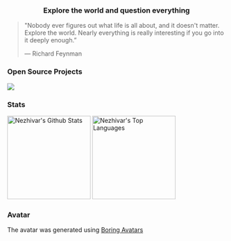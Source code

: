 <h3 align="center">Explore the world and question everything</h3>

> "Nobody ever figures out what life is all about, and it doesn't matter.
> Explore the world. Nearly everything is really interesting if you go into it
> deeply enough.” 
> 
> ― Richard Feynman

<h3 align="left">Open Source Projects</h3>

<a href="https://github.com/nezhivar/nezhOS">
  <img align="center" src="https://github-readme-stats-sigma-five.vercel.app/api/pin/?username=nezhivar&repo=nezhOS&theme=tokyonight&hide_border=true)](https://github.com/anuraghazra/github-readme-stats" />
</a>

<br />

<h3 align="left">Stats</h3>
<p> 
  <a href="https://github.com/anuraghazra/github-readme-stats"><img alt="Nezhivar's Github Stats" src="https://github-readme-stats-sigma-five.vercel.app/api/?username=nezhivar&show_icons=true&count_private=true&theme=tokyonight&hide_border=true&include_all_commits=true" height="192px"/></a>
  <a href="https://github.com/anuraghazra/github-readme-stats"><img alt="Nezhivar's Top Languages" src="https://github-readme-stats-sigma-five.vercel.app/api/top-langs/?username=nezhivar&langs_count=8&layout=compact&theme=tokyonight&hide_border=true&hide=Jupyter%20Notebook" height="192px"/></a>
</p>

<h3>Avatar</h3>
<p>The avatar was generated using <a href="https://boringavatars.com/">Boring Avatars</a> </p>
